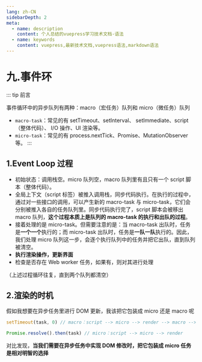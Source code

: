 ```yaml
---
lang: zh-CN
sidebarDepth: 2
meta:
  - name: description
    content: 个人总结的vuepress学习技术文档-语法
  - name: keywords
    content: vuepress,最新技术文档,vuepress语法,markdown语法
---
```


# 九.事件环

::: tip 前言

事件循环中的异步队列有两种：macro（宏任务）队列和 micro（微任务）队列

- `macro-task`：常见的有 setTimeout、setInterval、 setImmediate、script（整体代码）、 I/O 操作、UI 渲染等。
- `micro-task`：常见的有 process.nextTick、Promise、MutationObserver 等。
  :::

## 1.Event Loop 过程

- 初始状态：调用栈空。micro 队列空，macro 队列里有且只有一个 script 脚本（整体代码）。
- 全局上下文（script 标签）被推入调用栈，同步代码执行。在执行的过程中，通过对一些接口的调用，可以产生新的 macro-task 与 micro-task，它们会分别被推入各自的任务队列里。同步代码执行完了，script 脚本会被移出 macro 队列，**这个过程本质上是队列的 macro-task 的执行和出队的过程**。
- 接着处理的是 micro-task。但需要注意的是：当 macro-task 出队时，任务是**一个一个**执行的；而 micro-task 出队时，任务是**一队一队**执行的。因此，我们处理 micro 队列这一步，会逐个执行队列中的任务并把它出队，直到队列被清空。
- **执行渲染操作，更新界面**
- 检查是否存在 Web worker 任务，如果有，则对其进行处理

（上述过程循环往复，直到两个队列都清空）

## 2.渲染的时机

假如我想要在异步任务里进行 DOM 更新，我该把它包装成 micro 还是 macro 呢

```js
setTimeout(task, 0) // macro：script --> micro --> render --> macro --> render
```

```js
Promise.resolve().then(task) // micro：script --> micro --> render
```

对比发现，**当我们需要在异步任务中实现 DOM 修改时，把它包装成 micro 任务是相对明智的选择**
